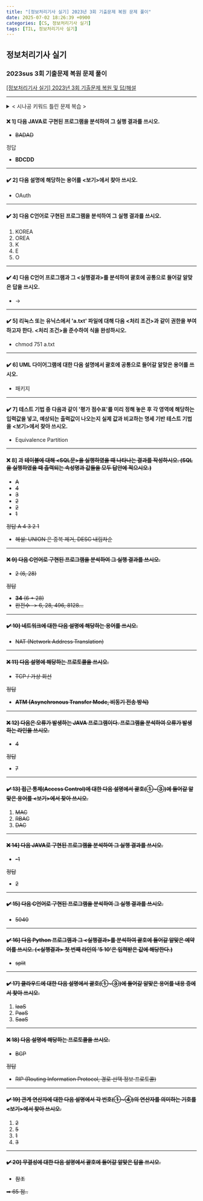 ```yaml
---
title: "[정보처리기사 실기] 2023년 3회 기출문제 복원 문제 풀이"
date: 2025-07-02 18:26:39 +0900
categories: [CS, 정보처리기사 실기]
tags: [TIL, 정보처리기사 실기]
---
```

## 정보처리기사 실기
### 2023sus 3회 기출문제 복원 문제 풀이

[[정보처리기사 실기] 2023년 3회 기출문제 복원 및 답/해설](https://sssinga.tistory.com/entry/%EC%A0%95%EB%B3%B4%EC%B2%98%EB%A6%AC%EA%B8%B0%EC%82%AC-%EC%8B%A4%EA%B8%B0-2023%EB%85%84-3%ED%9A%8C-%EA%B8%B0%EC%B6%9C%EB%AC%B8%EC%A0%9C-%EB%B3%B5%EC%9B%90-%EB%B0%8F-%EB%8B%B5%ED%95%B4%EC%84%A4)

---
<details>
<summary>< 시나공 키워드 틀린 문제 복습 ></summary>
<div markdown="1">

#### 91. 다음 설명에 해당하는 알맞은 용어를 쓰시오.

```
다양한 장비에서 발생하는 로그 및 보안 이벤트를 통합하여 관리하는 보안 솔루션으로,
방화벽, IDS, IPS, 웹 방화벽, VPN 등에서 발생한 로그 및 보안 이벤트를 통합하여 관리함으로써
비용 및 자원을 절약할 수 있는 특징이 있다. 또한, 보안 솔루션 간의 상호 연동을 통해 종합적인 보안 관리 체계를 수립할 수 잇다.
```

- ❌ ~~SISM~~
  - **SIEM (Security Information & Event Management)**


---

#### 93. 스니핑(Sniffing) 은 사전적 의미로 '코를 킁킁 거리다, 냄새를 맡다'이다. 네트워크 보안에서 스니핑에 대한 개념을 간략히 한 문장으로 쓰시오.

- 중간에서 정보를 빼냄
  - **네트워크 중간에서 남의 패킷 정보를 도청하는 해킹 유형의 하나로 수동적 공격에 해당한다.**

---

#### 94. C++ 에서 생성자(Constructor) 에 대해 간략히 서술하시오.
- 새로운 객체 생성 + 초기화
  - **객체 변수 생성에 사용되는 메소드로, 객체 변수를 생성하면서 초기화를 수행한다.**

---

#### 101. 리눅스 또는 유닉스에서 'a.txt' 파일에 대해 다음 <처리 조건> 과 같이 권한을 부여하고자 한다. <처리 조건> 을 준수하여 적합한 명령문을 작성하시오.

```
< 처리 조건 >
- 사용자에게 읽기, 쓰기, 실행 권한을 부여한다.
- 그룹에게 읽기, 실행 권한을 부여한다.
- 기타 사용자에게 실행 권한을 부여한다.
- 한 줄로 작성하고, 8진법 숫자를 이용한 명령문을 이용한다.
```

- chmod 751 a.txt

---

#### 102. 인터넷에 대한 다음 설명에서 괄호(1, 2)에 들어갈 알맞은 숫자를 쓰시오.

```
1. IPv6 는 (  1  ) 비트의 주소를 가지며, 인증성, 기밀성, 데이터 무결성의 지원으로 보안 문제를 해결할 수 있고,
주소의 확장성, 융통성, 연동성이 뛰어나다.
2. IPv4 는 32 비트의 주소를 가지며 (  2  ) 비트씩 4부분, 총 32 비트로 구성되어 있다. 
IPv4 는 네트워크 부분의 길이에 따라 A 클래스에서 E 클래스까지 총 5단계로 구성되어 있다.
```

1. 128
2. 8

---

#### 103. 192.168.1.0/24 네트워크를 FLSM 방식을 이용하여 3개의 Subnet 으로 나누었을 때, 두 번째 네트워크 브로드캐스트 IP 주소를 10진수 방식으로 쓰시오.

- ❌ ~~192.168.1.128~~
  - **192.168.1.127**

---

#### 104. 서브네팅 (Subnetting) 에 대한 다음 설명에서 괄호(1, 2) 에 들어갈 알맞은 숫자를 쓰시오.

```
현재 IP 주소가 192.168.1.132 이고, 서브넷 마스크가 255.255.255.192 일 때, 네트워크 주소는 192.168.1.(  1  ) 이고,
해당 네트워크에서 네트워크 주소와 브로드캐스트 주소를 제외한 사용 가능 호스트의 수는 (  2  ) 개이다.
```
1. ❌ ~~129~~
   - 128
2. 62

---

#### 106. OSI 7 Layer 에 대한 다음 설명에서 각 번호(1 ~ 3)에 들어갈 알맞은 계층을 쓰시오.

```
OSI 7 Layer 는 다른 시스템 간의 원활한 통신을 위해 ISO (국제표준화기구)에서 제안한 통신 규약이다.
1 - 물리적으로 연결된 두 개의 인전합 개방 시스템들 간에 신뢰성 있고 효율적인 정보 전송을 할 수 있도록 연결 설정, 데이터 전송, 오류 제어 등의 기능을 수행한다.
2 - 개방 시스템들 간의 네트워크 연결을 관리하며, 경로 제어, 패킷 교환, 트래픽 제어 등의 기능을 수행한다.
3 - 서로 다른 데이터 표현 형태를 갖는 시스템 간의 상호 접속을 위해 필요한 계층으로 코드 변환, 데이터 암호화, 데이터 압축, 구문 검색 등의 기능을 수행한다.
```

1. 데이터 링크 계층
2. 전송 계층
3. ❌ ~~응용 계층~~
   - **표현 계층**

---

#### 108. 다음 네트워크 관련 설명에서 괄호에 들어갈 알맞은 용어를 쓰시오.

```
심리학자 톰 마릴은 컴퓨터가 메시지를 전달하고, 메시지가 제대로 도착했는지 확인하며, 
도착하지 않았을 경우 메시지를 재전송하는 일련의 방법을 '기술적 은어'를 뜻하는 (   ) 이라는 용어로 정의하였다.
```

- 프로토콜

---

#### 111. 네트워크에 관련된 다음 설명에서 괄호(1, 2)에 들어갈 알맞은 용어를 쓰시오.

```
(  1  ) : 연결형 통신에서 주로 사용되는 방식으로, 출발지와 목적지의 전송 경로를 미리 연결하여 논리적으로 고정한 후 통신하는 방식
(  2  ) : 비연결형 통신에서 주로 사용되는 방식으로, 사전에 접속 절차를 수행하지 않고 헤더에 출발지에서 목적지까지 경로 지정을 위한 충분한 정보를 붙여서 개별적으로 전달하는 방식
```

- 가상 회선
- 데이터 그램

---

#### 112. 네트워크 및 인터넷과 관련된 다음 설명에 해당하는 용어를 쓰시오.

```
인터넷 환경에서의 호스트 상호 간 통신에서 연결된 네트워크 접속 장치의 물리적 주소인 MAC 주소를 이용하여 IP 주소를 찾는 인터넷 계층의 프로토콜로, 역순 주소 결정 프로토콜이라 불린다.
```
- RARP (Reverse Address Resolution Protocol)


---

#### 113. 다음 네트워크 관련 설명에서 괄호에 들어갈 알맞은 용어를 영문 (Full name 혹은 약어)으로 쓰시오.

```
(   ) 는 TCP/IP 기반의 인터넷 통신 서비스에서 인터넷 프로토콜과 조합하여 통신 중에 발생하는 오류의 처리와
전송 경로의 변경 등을 위한 제어 메시지를 취급하는 무연결 전송용 프로토콜로, OSI 기본 참조 모델의 네트워크 계층에 속한다.
```

- ICMP (Internet Control Message Protocol)

---

#### 115. 네트워크 및 인터넷과 관련된 다음 설명에서 해당하는 용어를 쓰시오.

```
재난 및 군사 현장과 같이 별도의 고정된 유선망을 구축할 수 없는 장소에서 모바일 호스트만을 이용하여 구성한 네트워크이다.
망을 구성한 후 단기간 사용되는 경우나 유선망을 구성하기 어려운 경우에 적합하다.
멀티 홉 라우팅 기능을 지원한다.
```

- 애드 혹 네트워크

---

#### 117. 다음 설명에서 가리키는 용어를 쓰시오.

```
가. 정의
  웹상에 존재하는 데이터를 개별 URI (Uniform Resouce Identifier) 로 식별하고, 각 URI 에 링크 정보를 부여함으로써
  상호 연결된 웹을 지향하는 모형이다. 링크 기능이 강조된 시멘팁웹의 모형에 속한다고 볼 수 있으며 팀 버너스 리의 W3C 를 중심으로 발전하고 있다.
나. 주요 기능
  1. 공개된 데이터를 이용하면 내가 원하는 데이터가 이미 존재하는지, 어디에 존재하는 지 알 수 있다.
  2. URI 로 구별되는 데이터 리소스의 자유로운 접근 및 이용이 가능하므로 큰 노력 없이 데이터의 매쉬업이 가능하다.
  3. 내가 만든 데이터가 아니라도 URI 를 이용하여 링크만 해주면 이용할 수 있다.
다. 4대 원칙
  1. 통합 자원 식별자 (URI)를 사용한다.
  2. URI 는 HTTP 프로토콜을 통해 접근할 수 있어야 한다.
  3. RDF 나 스파클 같은 표준을 사용한다.
  4. 풍부한 링크 정보가 있어야 한다.
라. Linked Data 와 Open Data 를 결합한 용어이다.
```

- Linked Open Data

---

#### 118. 경로 제어 프로토콜 (Routing Protocol) 에 대한 다음 설명에서 괄호 (1 ~ 4) 에 들어갈 알맞은 용어를 <보기>에서 찾아 쓰시오.

```
경로 제어 프로토콜은 크게 자율 시스템 내부의 라우팅에 사용되는 (  1  ) 와 자율 시스템 간의 라우팅에 사용되는 (  2  ) 로 구분할 수 있다.
(  1  ) : 소규모 동종 자율 시스템에서 효율적인 RIP 와 대규모 자유 시스템에서 많이 사용되는 (  3  ) 로 나뉜다.
(  3  ) : 링크 상태 (Link State) 를 실시간으로 반영하여 최단 경로로 라우팅을 지원하는 특징이 있다.
(  4  ) : (  2  ) 의 단점을 보완하여 만들어진 라우팅 프로토콜로, 처음 연결될 때는 전체 라우팅 테이블을 교환하고, 이후에는 변환된 정보만을 교환한다.

< 보기 >
- BGP   - AS    - HOP   - OSPF
- NAT   - ISP   - EGP   - IGP
```

1. ISP
2. EGP
3. OSPF
4. BGP

---

#### 119. 피투피(P2P) 네트워크를 이용하여 온라인 금융 거래 정보를 온라인 네트워크 참여자(Peer) 의 디지털 장비에 분산 저장하는 기술을 쓰시오.
- 블록체인

---

#### 120. 정보 보호에 대한 다음 설명에 해당하는 용어를 영문 약어로 쓰시오.

```
정보 자산을 안전하게 보호하기 위한 보호 절차와 대책으로, 정보보호 관리 체계라고 한다.
조직에 맞는 정보보호 정책을 수립하고, 위험에 상시 대응하는 여러 보안 대책을 통합 관리한다.
공공 부문과 민간 기업 부문에서 이것을 평가하고 인증하는 사업을 한국인터넷진흥원(KISA)에서 운영중이다.
```
- ISMS (Information Security Management System)

---

#### 122. 다음 설명의 RAID 에 해당하는 레벨을 답 란의 괄호 안에 숫자로 쓰시오.

```
여러 개의 하드디스크로 디스크 배열을 구성하고, 파일을 구성하는 데이터 블록들을 서로 다른 디스크에 분산하여 저장할 경우
저장된 블록들을 여러 디스크에서 동시에 읽고 쓸 수 있으므로 디스크의 속도가 매우 향상되는데, 이 기술을 RAID 라고 한다.
레이드 방식 중 패리티가 없는 스트라이핑된 2개 이상의 디스크를 병렬로 연결하여 구성하는 이 방식은 디스크의 개수가 증가할수록
입.출력 속도 및 저장 용량이 배로 증가하지만, 하나의 디스크만 손상되어도 전체 데이터가 유실되는 문제가 발생한다.
```
- 0

---

#### 124. 데이터 마이닝 (Data Mining) 의 개념을 간략히 서술하시오.
- ❌
  - **대량의 데이터를 분석하여 데이터에 내재된 변수 사이의 상호관계를 규명하여 일정한 패턴을 찾아내는 기법**

---

#### 125. 데이터베이스 회복 (Recovery) 기법에 관련된 다음 설명에서 괄호에 공통적으로 들어갈 가장 알맞은 용어를 쓰시오.

```
(   ) 은 트랜잭션이 데이터를 변경하면 트랜잭션이 부분 완료되기 전이라도 즉시 실제 DB에 그 내용을 반영하는 기법으로,
장애가 발생하여 회복 작업할 경우를 대비하여 갱신된 내용들을 로그에 보관시킨다.
(   ) 에서 회복 작업을 수행할 경우 Redo 와 Undo 모두 수행이 가능하다.
```
- 즉각 갱신 기법 (Immediate Update)

---

#### 126. 데이터베이스의 병행제어 (Concurrency Control) 기법 중 하나로, 접근한 데이터에 대한 연산을 모두 마칠 때까지 추가적인 접근을 제한함으로써 상호 배타적으로 접근하여 작업을 수행하도록 하는 기법을 쓰시오.

- 로킹 (Locking)

---

### 129. 소프트웨어 개발에서의 작업 중 형상 통제에 대해 간략히 서술하시오.
- ❌
  - **식별된 형상 항목에 대한 변경 요구를 검토하여 현재의 기준선이 잘 반영될 수 있도록 조정하는 작업**

</div>
</details>

#### ❌ 1] 다음 JAVA로 구현된 프로그램을 분석하여 그 실행 결과를 쓰시오.

- ~~BADAD~~

정답
  - **BDCDD**

---

#### ✔️ 2] 다음 설명에 해당하는 용어를 <보기>에서 찾아 쓰시오.

- OAuth

---

#### ✔️ 3] 다음 C언어로 구현된 프로그램을 분석하여 그 실행 결과를 쓰시오.

1. KOREA
2. OREA
3. K
4. E
5. O

---

#### ✔️ 4] 다음 C언어 프로그램과 그 <실행결과>를 분석하여 괄호에 공통으로 들어갈 알맞은 답을 쓰시오.

- -> 

---

#### ✔️ 5] 리눅스 또는 유닉스에서 'a.txt' 파일에 대해 다음 <처리 조건>과 같이 권한을 부여하고자 한다. <처리 조건>을 준수하여 식을 완성하시오.

- chmod 751 a.txt

---

#### ✔️ 6] UML 다이어그램에 대한 다음 설명에서 괄호에 공통으로 들어갈 알맞은 용어를 쓰시오.

- 패키지

---

#### ✔️ 7] 테스트 기법 중 다음과 같이 '평가 점수표'를 미리 정해 놓은 후 각 영역에 해당하는 입력값을 넣고, 예상되는 출력값이 나오는지 실제 값과 비교하는 명세 기반 테스트 기법을 <보기>에서 찾아 쓰시오.

- Equivalence Partition

---

#### ❌ 8] <R>과 <S> 테이블에 대해 <SQL문>을 실행하였을 때 나타나는 결과를 작성하시오. (SQL을 실행하였을 때 출력되는 속성명과 값들을 모두 답안에 적으시오.)

- A
- 4
- 3
- 2
- 2
- 1

정답
A
4
3
2
1

- 해설: UNION 은 중복 제거, DESC 내림차순 

---

#### ❌ 9] 다음 C언어로 구현된 프로그램을 분석하여 그 실행 결과를 쓰시오.

- ~~2 (6, 28)~~

정답
  - **34** (6 + 28)
  - 완전수 -> 6, 28, 496, 8128...
---

#### ✔️ 10] 네트워크에 대한 다음 설명에 해당하는 용어를 쓰시오.
- NAT (Network Address Translation)

---

#### ❌ 11] 다음 설명에 해당하는 프로토콜을 쓰시오.

- ~~TCP / 가상 회선~~

정답
- **ATM (Asynchronous Transfer Mode, 비동기 전송 방식)**

---

#### ❌ 12] 다음은 오류가 발생하는 JAVA 프로그램이다. 프로그램을 분석하여 오류가 발생하는 라인을 쓰시오.

- ~~4~~

정답 
- 7

--- 

#### ✔️ 13] 접근 통제(Access Control)에 대한 다음 설명에서 괄호(①~③)에 들어갈 알맞은 용어를 <보기>에서 찾아 쓰시오.

1. MAC
2. RBAC
3. DAC

---

#### ❌ 14] 다음 JAVA로 구현된 프로그램을 분석하여 그 실행 결과를 쓰시오.

- ~~-1~~

정답
- 2

---

#### ✔️ 15] 다음 C언어로 구현된 프로그램을 분석하여 그 실행 결과를 쓰시오.

- 5040

---


#### ✔️ 16] 다음 Python 프로그램과 그 <실행결과>를 분석하여 괄호에 들어갈 알맞은 예약어를 쓰시오. (<실행결과> 첫 번째 라인의 '5 10'은 입력받은 값에 해당한다.)

- split

---

#### ✔️ 17] 클라우드에 대한 다음 설명에서 괄호(①~③)에 들어갈 알맞은 용어를 내용 중에서 찾아 쓰시오.

1. IaaS
2. PaaS
3. SaaS

---

#### ❌ 18] 다음 설명에 해당하는 프로토콜을 쓰시오.

- ~~BGP~~

정답
- RIP (Routing Information Protocol, 경로 선택 정보 프로토콜)

---

#### ✔️ 19] 관계 연산자에 대한 다음 설명에서 각 번호(①~④)의 연산자를 의미하는 기호를 <보기>에서 찾아 쓰시오.

1. 2
2. 5
3. 1
4. 3

---


#### ✔️ 20] 무결성에 대한 다음 설명에서 괄호에 들어갈 알맞은 답을 쓰시오. 

- 참조


➡︎  65 점..
























